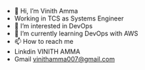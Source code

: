 - 👋 Hi, I’m Vinith Amma
- Working in TCS as Systems Engineer 
- 👀 I’m interested in DevOps
- 🌱 I’m currently learning DevOps with AWS
- 📫 How to reach me
- Linkdin VINITH AMMA
- Gmail vinithamma007@gmail.com 
